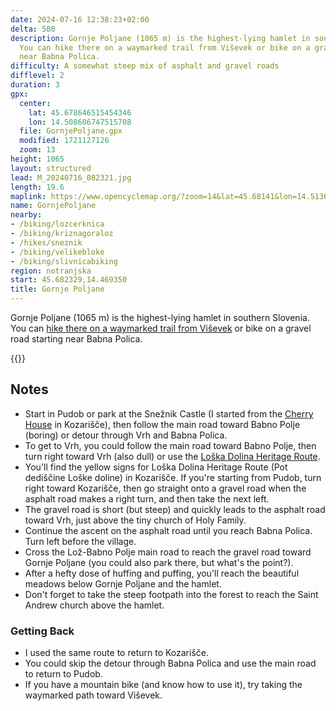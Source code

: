 ```yaml
---
date: 2024-07-16 12:38:23+02:00
delta: 580
description: Gornje Poljane (1065 m) is the highest-lying hamlet in southern Slovenia.
  You can hike there on a waymarked trail from Viševek or bike on a gravel road starting
  near Babna Polica.
difficulty: A somewhat steep mix of asphalt and gravel roads
difflevel: 2
duration: 3
gpx:
  center:
    lat: 45.678646515454346
    lon: 14.508606747515708
  file: GornjePoljane.gpx
  modified: 1721127126
  zoom: 13
height: 1065
layout: structured
lead: M_20240716_082321.jpg
length: 19.6
maplink: https://www.opencyclemap.org/?zoom=14&lat=45.68141&lon=14.5136&layers=B0000
name: GornjePoljane
nearby:
- /biking/lozcerknica
- /biking/kriznagoraloz
- /hikes/sneznik
- /biking/velikebloke
- /biking/slivnicabiking
region: notranjska
start: 45.682329,14.469350
title: Gornje Poljane
---
```

Gornje Poljane (1065 m) is the highest-lying hamlet in southern Slovenia. You can [hike there on a waymarked trail from Viševek](https://www.loskadolina.info/en/gornje-poljane-1065-m.html) or bike on a gravel road starting near Babna Polica.

{{<hike-details>}}

## Notes

* Start in Pudob or park at the Snežnik Castle (I started from the [Cherry House](https://www.loskadolina.info/en/apartment-sneznik.html) in Kozarišče), then follow the main road toward Babno Polje (boring) or detour through Vrh and Babna Polica.
* To get to Vrh, you could follow the main road toward Babno Polje, then turn right toward Vrh (also dull) or use the [Loška Dolina Heritage Route](https://www.loskadolina.info/en/the-loska-dolina-heritage-rout.html).
* You'll find the yellow signs for Loška Dolina Heritage Route (Pot dediščine Loške doline) in Kozarišče. If you're starting from Pudob, turn right toward Kozarišče, then go straight onto a gravel road when the asphalt road makes a right turn, and then take the next left.
* The gravel road is short (but steep) and quickly leads to the asphalt road toward Vrh, just above the tiny church of Holy Family.
* Continue the ascent on the asphalt road until you reach Babna Polica. Turn left before the village.
* Cross the Lož-Babno Polje main road to reach the gravel road toward Gornje Poljane (you could also park there, but what's the point?).
* After a hefty dose of huffing and puffing, you'll reach the beautiful meadows below Gornje Poljane and the hamlet.
* Don't forget to take the steep footpath into the forest to reach the Saint Andrew church above the hamlet.

### Getting Back

* I used the same route to return to Kozarišče.
* You could skip the detour through Babna Polica and use the main road to return to Pudob.
* If you have a mountain bike (and know how to use it), try taking the waymarked path toward Viševek.
